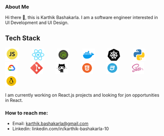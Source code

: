 ### About Me

Hi there 👋, this is Karthik Bashakarla. I am a software engineer interested in UI Development and UI Design. 

## Tech Stack

<img src="logos/js-logo.svg" title="JavaScript" width="45" height="45">&emsp;&emsp;&emsp;<img src="logos/react-logo.svg" title="React" width="40" height="40">&emsp;&emsp;&emsp;<img src="logos/nodejs-logo.svg" title="Node" width="40" height="40">&emsp;&emsp;&emsp;<!--<img src="logos/mongoDB-logo.svg" title="MongoDB" width="60" height="50">&emsp;&emsp;&emsp;--><img src="logos/docker-logo.svg" title="Docker" width="40" height="40">&emsp;&emsp;&emsp;<img src="logos/k8s-logo.svg" title="Kubernetes" width="40" height="40">&emsp;&emsp;&emsp;<img src="logos/python-logo.svg" title="Python" width="40" height="40">&emsp;&emsp;&emsp;<img src="logos/gcp-logo.svg" title="Google Cloud Platform" width="40" height="40">&emsp;&emsp;&emsp;<img src="logos/git-logo.svg" title="Git Version Control" width="40" height="40">&emsp;&emsp;&emsp;<img src="logos/github-logo2.svg" title="GitHub" width="40" height="40">&emsp;&emsp;&emsp;<img src="logos/html-logo.svg" title="HTML" width="40" height="40">&emsp;&emsp;&emsp;<img src="logos/css-logo.svg" title="CSS" width="40" height="40">&emsp;&emsp;&emsp;<img src="logos/sass-logo.svg" title="Sass" width="40" height="40">&emsp;&emsp;&emsp;<img src="logos/linux-logo.svg" title="Linux" width="40" height="40">


I am currently working on React.js projects and looking for jon opportunities in React.

### How to reach me: 

  - Email: karthik.bashakarla@gmail.com
  - Linkedin: linkedin.com/in/karthik-bashakarla-10
 
<!--
**Karthik-Bashakarla/Karthik-Bashakarla** is a ✨ _special_ ✨ repository because its `README.md` (this file) appears on your GitHub profile.

Here are some ideas to get you started:

- 🔭 I’m currently working on ...
- 🌱 I’m currently learning ...
- 👯 I’m looking to collaborate on ...
- 🤔 I’m looking for help with ...
- 💬 Ask me about ...
- 📫 How to reach me: ...
- 😄 Pronouns: ...
- ⚡ Fun fact: ...
-->
